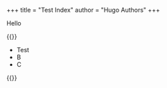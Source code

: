 +++
title = "Test Index"
author = "Hugo Authors"
+++

Hello

{{<hlist>}}

- Test
- B
- C

{{</hlist>}}

